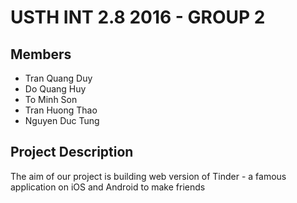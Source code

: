 # USTH INT 2.8 2016 - GROUP 2 
## Members
* Tran Quang Duy
* Do Quang Huy
* To Minh Son
* Tran Huong Thao
* Nguyen Duc Tung

## Project Description
The aim of our project is building web version of Tinder - a famous application on iOS and Android to make friends

